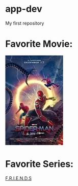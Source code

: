 # app-dev
My first repository

# Favorite Movie:
![alt text](fav-movie.jpeg)

# Favorite Series:
[F.R.I.E.N.D.S](https://www.netflix.com/in/title/70153404)
